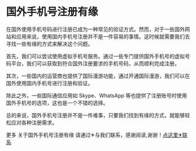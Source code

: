 # 国外手机号注册有缘

在国外使用手机号码进行注册已成为一种常见的验证方式。然而，对于一些国外网站和应用来说，使用国内手机号注册并不是一件容易的事情。这时候就需要我们去寻找一些有缘的方式来解决这个问题。

首先，我们可以尝试使用虚拟手机号服务。通过一些专门提供国外手机号的虚拟号码平台，我们可以获取到符合国外注册要求的手机号码，从而顺利完成注册。

其次，一些国内的运营商也提供了国际漫游功能，通过开通国际漫游，我们可以在国外使用国内手机号进行注册和验证。

除此之外，一些国际通信应用如 Skype、WhatsApp 等也提供了注册账号时使用国外手机号的选项，这也是一个不错的选择。

总的来说，国外手机号注册并不是一件难事，只要我们找到有缘的方式，就能够轻松应对各种注册需求。

更多 关于国外手机号注册有缘 请通过✈与我们联系，感谢阅读,谢谢！[点这里✈联系](https://ss.k02.cc)